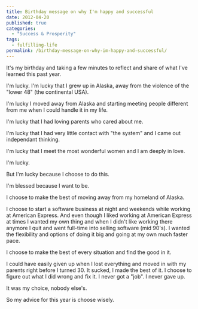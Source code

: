 ```yaml
---
title: Birthday message on why I'm happy and successful
date: 2012-04-20
published: true
categories:
  - "Success & Prosperity"
tags:
  - fulfilling-life
permalink: /birthday-message-on-why-im-happy-and-successful/
---
```

It's my birthday and taking a few minutes to reflect and share of what I've learned this past year.

I'm lucky. I'm lucky that I grew up in Alaska, away from the violence of the "lower 48" (the continental USA).

I'm lucky I moved away from Alaska and starting meeting people different from me when I could handle it in my life.

I'm lucky that I had loving parents who cared about me.

I'm lucky that I had very little contact with "the system" and I came out independant thinking.

I'm lucky that I meet the most wonderful women and I am deeply in love.

I'm lucky.

But I'm lucky because I choose to do this.

I'm blessed because I want to be.

I choose to make the best of moving away from my homeland of Alaska.

I choose to start a software business at night and weekends while working at American Express. And even though I liked working at American Express at times I wanted my own thing and when I didn't like working there anymore I quit and went full-time into selling software (mid 90's). I wanted the flexibility and options of doing it big and going at my own much faster pace.

I choose to make the best of every situation and find the good in it.

I could have easily given up when I lost everything and moved in with my parents right before I turned 30. It sucked, I made the best of it. I choose to figure out what I did wrong and fix it. I never got a "job". I never gave up.

It was my choice, nobody else's.

So my advice for this year is choose wisely.